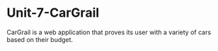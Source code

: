 # Unit-7-CarGrail

CarGrail is a web application that proves its user with a variety of cars based on their budget.